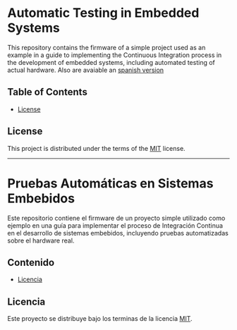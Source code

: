 # Automatic Testing in Embedded Systems

This repository contains the firmware of a simple project used as an example in a guide to implementing the Continuous Integration process in the development of embedded systems, including automated testing of actual hardware. Also are avaiable an [spanish version](#pruebas-automáticas-en-sistemas-embebidos)


## Table of Contents

- [License](#license)

## License

This project is distributed under the terms of the [MIT](https://spdx.org/licenses/MIT.html) license.

-----

# Pruebas Automáticas en Sistemas Embebidos

Este repositorio contiene el firmware de un proyecto simple utilizado como ejemplo en una guía para implementar el proceso de Integración Continua en el desarrollo de sistemas embebidos, incluyendo pruebas automatizadas sobre el hardware real.

## Contenido

- [Licencia](#licencia)

## Licencia

Este proyecto se distribuye bajo los terminas de la licencia [MIT](https://spdx.org/licenses/MIT.html).
